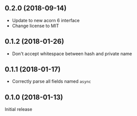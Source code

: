 ## 0.2.0 (2018-09-14)

* Update to new acorn 6 interface
* Change license to MIT

## 0.1.2 (2018-01-26)

* Don't accept whitespace between hash and private name

## 0.1.1 (2018-01-17)

* Correctly parse all fields named `async`

## 0.1.0 (2018-01-13)

Initial release
